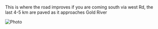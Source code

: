 This is where the road improves if you are coming south via west Rd, the last 4-5 km are paved as it approaches Gold River

![Photo](resources/img/gold-river-rd-1.jpg)